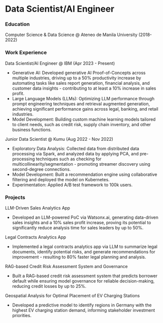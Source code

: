 # Data Scientist/AI Engineer

### Education
Computer Science & Data Science @ Ateneo de Manila University (2018-2022)

### Work Experience
Data Scientist/AI Engineer @ IBM (Apr 2023 - Present)
- Generative AI: Developed generative AI Proof-of-Concepts across multiple industries, driving up to a 50% productivity increase by automating tasks like sales report generation, financial analysis, and customer data insights - contributing to at least a 10% increase in sales profit.
- Large Language Models (LLMs): Optimizing LLM performance through prompt engineering techniques and retrieval augmented generation, achieving significant performance gains across legal, banking, and retail industries.
- Model Development: Building custom machine learning models tailored to client needs, such as credit risk, supply chain inventory, and other business functions.

Junior Data Scientist @ Kumu (Aug 2022 - Nov 2022)
- Exploratory Data Analysis: Collected data from distributed data processing via Spark, and analyzed data by applying PCA, and pre-processing techniques such as checking for multicollinearity/segmentation - promoting streamer discovery using second-degree connections.
- Model Development: Built a recommendation engine using collaborative filtering and deployed the model on Kubernetes.
- Experimentation: Applied A/B test framework to 100k users.

### Projects
LLM-Driven Sales Analytics App
- Developed an LLM-powered PoC via Watsonx.ai, generating data-driven sales insights and a 10% sales profit increase, proving its potential to significantly reduce analysis time for sales leaders by up to 50%.

Legal Contracts Analytics App
- Implemented a legal contracts analytics app via LLM to summarize legal documents, identify potential risks, and generate recommendations for improvement - resulting to 80% faster legal planning and analysis.

RAG-based Credit Risk Assessment System and Governance
- Built a RAG-based credit risk assessment system that predicts borrower default while ensuring model governance for reliable decision-making, reducing credit losses by up to 25%.

Geospatial Analysis for Optimal Placement of EV Charging Stations
- Developed a predictive model to identify regions in Germany with the highest EV charging station demand, informing stakeholder investment priorities.


